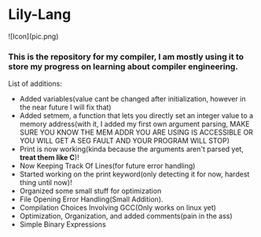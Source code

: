 <h1>Lily-Lang</h1>
![Icon](pic.png)
<h3>This is the repository for my compiler, I am mostly using it to store my progress on learning about compiler engineering.</h3>

List of additions:
  - Added variables(value cant be changed after initialization, however in the near future I will fix that)
  - Added setmem, a function that lets you directly set an integer value to a memory address(with it, I added my first own argument parsing, MAKE SURE YOU KNOW THE MEM ADDR YOU ARE USING IS ACCESSIBLE OR YOU WILL GET A SEG FAULT AND YOUR PROGRAM WILL STOP)
  - Print is now working(kinda because the arguments aren't parsed yet, **treat them like C**)!
  - Now Keeping Track Of Lines(for future error handling)
  - Started working on the print keyword(only detecting it for now, hardest thing until now)!
  - Organized some small stuff for optimization
  - File Opening Error Handling(Small Addition).
  - Compilation Choices Involving GCC(Only works on linux yet)
  - Optimization, Organization, and added comments(pain in the ass)
  - Simple Binary Expressions
